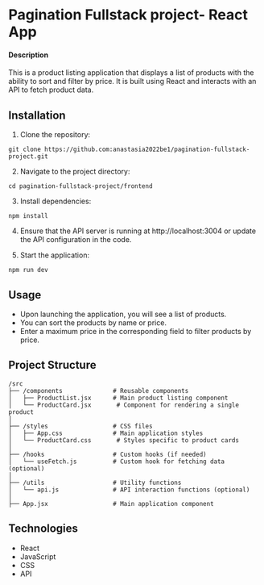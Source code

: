 # Pagination Fullstack project- React App

#### Description

This is a product listing application that displays a list of products with the ability to sort and filter by price. It is built using React and interacts with an API to fetch product data.

## Installation

1. Clone the repository:

```
git clone https://github.com:anastasia2022be1/pagination-fullstack-project.git
```

2. Navigate to the project directory:

```
cd pagination-fullstack-project/frontend
```

3. Install dependencies:

```
npm install
```

4. Ensure that the API server is running at http://localhost:3004 or update the API configuration in the code.

5. Start the application:

```
npm run dev
```

## Usage

- Upon launching the application, you will see a list of products.
- You can sort the products by name or price.
- Enter a maximum price in the corresponding field to filter products by price.

## Project Structure

```
/src
├── /components              # Reusable components
│   ├── ProductList.jsx      # Main product listing component
│   └── ProductCard.jsx       # Component for rendering a single product
│
├── /styles                  # CSS files
│   ├── App.css              # Main application styles
│   └── ProductCard.css       # Styles specific to product cards
│
├── /hooks                   # Custom hooks (if needed)
│   └── useFetch.js          # Custom hook for fetching data (optional)
│
├── /utils                   # Utility functions
│   └── api.js               # API interaction functions (optional)
│
├── App.jsx                  # Main application component

```

## Technologies

- React
- JavaScript
- CSS
- API
